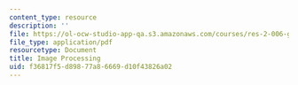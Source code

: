 ```yaml
---
content_type: resource
description: ''
file: https://ol-ocw-studio-app-qa.s3.amazonaws.com/courses/res-2-006-girls-who-build-cameras-summer-2016/f36817f5d89877a86669d10f43826a02_MITRES_2_006SUM16_Olivia.pdf
file_type: application/pdf
resourcetype: Document
title: Image Processing
uid: f36817f5-d898-77a8-6669-d10f43826a02
---
```

